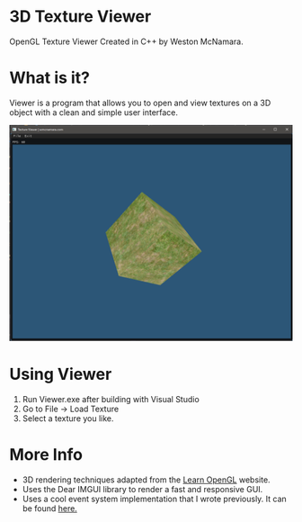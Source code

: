 # 3D Texture Viewer
OpenGL Texture Viewer Created in C++ by Weston McNamara.

# What is it?
Viewer is a program that allows you to open and view textures on a 3D object with a clean and simple user interface.

![showcase image](texview.png)

# Using Viewer
1. Run Viewer.exe after building with Visual Studio
2. Go to File -> Load Texture
3. Select a texture you like.

# More Info
 - 3D rendering techniques adapted from the [Learn OpenGL](https://learnopengl.com) website.
 - Uses the Dear IMGUI library to render a fast and responsive GUI.
 - Uses a cool event system implementation that I wrote previously. It can be found [here.](https://github.com/wmcnamara/delegate)